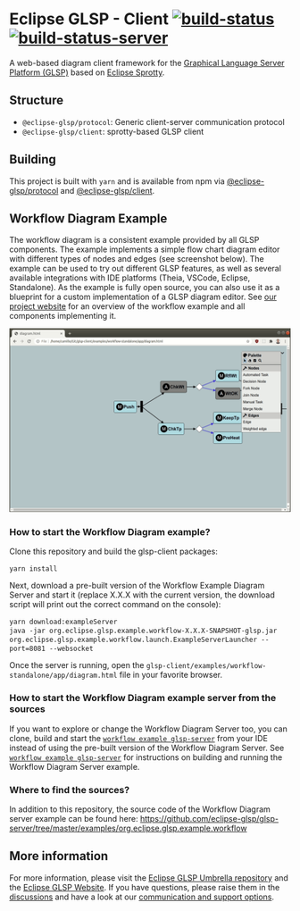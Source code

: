 # Eclipse GLSP - Client [![build-status](https://img.shields.io/jenkins/build?jobUrl=https%3A%2F%2Fci.eclipse.org%2Fglsp%2Fjob%2Feclipse-glsp%2Fjob%2Fglsp-client%2Fjob%2Fmaster%2F)](https://ci.eclipse.org/glsp/job/eclipse-glsp/job/glsp-client/job/master) [![build-status-server](https://img.shields.io/jenkins/build?jobUrl=https://ci.eclipse.org/glsp/job/deploy-npm-glsp-client/&label=publish)](https://ci.eclipse.org/glsp/job/deploy-npm-glsp-client/)

A web-based diagram client framework for the [Graphical Language Server Platform (GLSP)](https://github.com/eclipse-glsp/glsp) based on [Eclipse Sprotty](https://github.com/eclipse/sprotty).

## Structure
- `@eclipse-glsp/protocol`: Generic client-server communication protocol
- `@eclipse-glsp/client`: sprotty-based GLSP client

## Building
This project is built with `yarn` and is available from npm via [@eclipse-glsp/protocol](https://www.npmjs.com/package/@eclipse-glsp/protocol) and [@eclipse-glsp/client](https://www.npmjs.com/package/@eclipse-glsp/client).

## Workflow Diagram Example
The workflow diagram is a consistent example provided by all GLSP components. The example implements a simple flow chart diagram editor with different types of nodes and edges (see screenshot below). The example can be used to try out different GLSP features, as well as several available integrations with IDE platforms (Theia, VSCode, Eclipse, Standalone).
As the example is fully open source, you can also use it as a blueprint for a custom implementation of a GLSP diagram editor.
See [our project website](https://www.eclipse.org/glsp/documentation/#workflowoverview) for an overview of the workflow example and all components implementing it.

![Workflow Diagram](/documentation/standalone-diagram.gif)

### How to start the Workflow Diagram example?
Clone this repository and build the glsp-client packages:

```
yarn install
```
Next, download a pre-built version of the Workflow Example Diagram Server and start it (replace X.X.X with the current version, the download script will print out the correct command on the console):
```
yarn download:exampleServer
java -jar org.eclipse.glsp.example.workflow-X.X.X-SNAPSHOT-glsp.jar org.eclipse.glsp.example.workflow.launch.ExampleServerLauncher --port=8081 --websocket
```
Once the server is running, open the `glsp-client/examples/workflow-standalone/app/diagram.html` file in your favorite browser.

### How to start the Workflow Diagram example server from the sources
If you want to explore or change the Workflow Diagram Server too, you can clone, build and start the [`workflow example glsp-server`](https://github.com/eclipse-glsp/glsp-server#workflow-diagram-example) from your IDE instead of using the pre-built version of the Workflow Diagram Server. See [`workflow example glsp-server`](https://github.com/eclipse-glsp/glsp-server#workflow-diagram-example) for instructions on building and running the Workflow Diagram Server example.


### Where to find the sources?
In addition to this repository, the source code of the Workflow Diagram server example can be found here: https://github.com/eclipse-glsp/glsp-server/tree/master/examples/org.eclipse.glsp.example.workflow

## More information
For more information, please visit the [Eclipse GLSP Umbrella repository](https://github.com/eclipse-glsp/glsp) and the [Eclipse GLSP Website](https://www.eclipse.org/glsp/). If you have questions, please raise them in the [discussions](https://github.com/eclipse-glsp/glsp/discussions) and have a look at our [communication and support options](https://www.eclipse.org/glsp/contact/).
